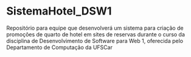 # SistemaHotel_DSW1
Repositório para equipe que desenvolverá um sistema para criação de promoções de quarto de hotel em sites de reservas durante o curso da disciplina de Desenvolvimento de Software para Web 1, oferecida pelo Departamento de Computação da UFSCar
